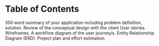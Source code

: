 # Table of Contents
350 word summary of your application including problem definition, solution.
Review of the conceptual design with the client
User stories.
Wireframes.
A workflow diagram of the user journey/s.
Entity Relationship Diagram (ERD).
Project plan and effort estimation.